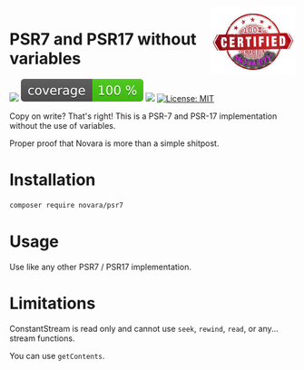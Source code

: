 <img src="Novarity.png" height="120" align="right">

# PSR7 and PSR17 without variables

![](https://github.com/Novara-PHP/dynamic-readonly-classes/actions/workflows/tests.yml/badge.svg)
![](https://raw.githubusercontent.com/Novara-PHP/dynamic-readonly-classes/image-data/coverage.svg)
![](https://img.shields.io/github/v/release/Novara-PHP/dynamic-readonly-classes)
[![License: MIT](https://img.shields.io/github/license/Novara-PHP/dynamic-readonly-classes)](../../raw/main/LICENSE.txt)

Copy on write? That's right! This is a PSR-7 and PSR-17 implementation without the use of variables.

Proper proof that Novara is more than a simple shitpost.

# Installation

```bash
composer require novara/psr7
```

# Usage

Use like any other PSR7 / PSR17 implementation.

# Limitations

ConstantStream is read only and cannot use `seek`, `rewind`, `read`, or any... stream functions.

You can use `getContents`.
